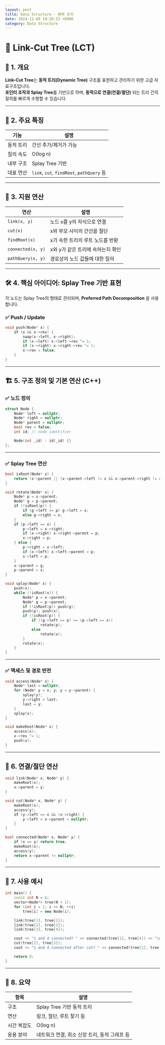 ```yaml
---
layout: post
title: Data Structure - 펜윅 트리
date: 2024-12-09 19:20:23 +0900
category: Data Structure
---
```

# 🔗 Link-Cut Tree (LCT)

## 📌 1. 개요

**Link-Cut Tree**는 **동적 트리(Dynamic Tree)** 구조를 표현하고 관리하기 위한 고급 자료구조입니다.  
**포인터 조작과 Splay Tree**를 기반으로 하며, **동적으로 연결(연결/절단)** 되는 트리 간의 질의를 빠르게 수행할 수 있습니다.

---

## 🧠 2. 주요 특징

| 기능 | 설명 |
|------|------|
| 동적 트리 | 간선 추가/제거가 가능 |
| 질의 속도 | O(log n) |
| 내부 구조 | Splay Tree 기반 |
| 대표 연산 | `link`, `cut`, `findRoot`, `pathQuery` 등 |

---

## 🧩 3. 지원 연산

| 연산 | 설명 |
|------|------|
| `link(x, y)` | 노드 x를 y의 자식으로 연결 |
| `cut(x)` | x와 부모 사이의 간선을 절단 |
| `findRoot(x)` | x가 속한 트리의 루트 노드를 반환 |
| `connected(x, y)` | x와 y가 같은 트리에 속하는지 확인 |
| `pathQuery(x, y)` | 경로상의 노드 값들에 대한 질의 |

---

## 🛠️ 4. 핵심 아이디어: Splay Tree 기반 표현

각 노드는 Splay Tree의 형태로 관리되며, **Preferred Path Decomposition** 을 사용합니다.

### ✅ Push / Update

```cpp
void push(Node* x) {
    if (x && x->rev) {
        swap(x->left, x->right);
        if (x->left) x->left->rev ^= 1;
        if (x->right) x->right->rev ^= 1;
        x->rev = false;
    }
}
```

---

## 🏗️ 5. 구조 정의 및 기본 연산 (C++)

### ✅ 노드 정의

```cpp
struct Node {
    Node* left = nullptr;
    Node* right = nullptr;
    Node* parent = nullptr;
    bool rev = false;
    int id; // node identifier

    Node(int _id) : id(_id) {}
};
```

---

### ✅ Splay Tree 연산

```cpp
bool isRoot(Node* x) {
    return !x->parent || (x->parent->left != x && x->parent->right != x);
}

void rotate(Node* x) {
    Node* p = x->parent;
    Node* g = p->parent;
    if (!isRoot(p)) {
        if (g->left == p) g->left = x;
        else g->right = x;
    }
    if (p->left == x) {
        p->left = x->right;
        if (x->right) x->right->parent = p;
        x->right = p;
    } else {
        p->right = x->left;
        if (x->left) x->left->parent = p;
        x->left = p;
    }
    x->parent = g;
    p->parent = x;
}

void splay(Node* x) {
    push(x);
    while (!isRoot(x)) {
        Node* p = x->parent;
        Node* g = p->parent;
        if (!isRoot(p)) push(g);
        push(p); push(x);
        if (!isRoot(p)) {
            if ((g->left == p) == (p->left == x))
                rotate(p);
            else
                rotate(x);
        }
        rotate(x);
    }
}
```

---

### ✅ 액세스 및 경로 반전

```cpp
void access(Node* x) {
    Node* last = nullptr;
    for (Node* y = x; y; y = y->parent) {
        splay(y);
        y->right = last;
        last = y;
    }
    splay(x);
}

void makeRoot(Node* x) {
    access(x);
    x->rev ^= 1;
    push(x);
}
```

---

## 🔗 6. 연결/절단 연산

```cpp
void link(Node* x, Node* y) {
    makeRoot(x);
    x->parent = y;
}

void cut(Node* x, Node* y) {
    makeRoot(x);
    access(y);
    if (y->left == x && !x->right) {
        y->left = x->parent = nullptr;
    }
}

bool connected(Node* x, Node* y) {
    if (x == y) return true;
    makeRoot(x);
    access(y);
    return x->parent != nullptr;
}
```

---

## 🧪 7. 사용 예시

```cpp
int main() {
    const int N = 6;
    vector<Node*> tree(N + 1);
    for (int i = 1; i <= N; ++i)
        tree[i] = new Node(i);

    link(tree[1], tree[2]);
    link(tree[2], tree[3]);
    link(tree[3], tree[4]);

    cout << "1 and 4 connected? " << connected(tree[1], tree[4]) << "\n"; // 1
    cut(tree[2], tree[3]);
    cout << "1 and 4 connected after cut? " << connected(tree[1], tree[4]) << "\n"; // 0

    return 0;
}
```

---

## 📌 8. 요약

| 항목 | 설명 |
|------|------|
| 구조 | Splay Tree 기반 동적 트리 |
| 연산 | 링크, 절단, 루트 찾기 등 |
| 시간 복잡도 | O(log n) |
| 응용 분야 | 네트워크 연결, 최소 신장 트리, 동적 그래프 등 |